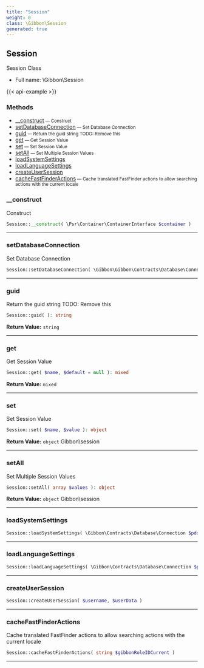 ```yaml
---
title: "Session"
weight: 0
class: \Gibbon\Session
generated: true
---
```


## Session 

Session Class



* Full name: \Gibbon\Session

{{< api-example >}} 



### Methods

- [__construct](#__construct)<small> — Construct</small>
- [setDatabaseConnection](#setdatabaseconnection)<small> — Set Database Connection</small>
- [guid](#guid)<small> — Return the guid string
TODO: Remove this</small>
- [get](#get)<small> — Get Session Value</small>
- [set](#set)<small> — Set Session Value</small>
- [setAll](#setall)<small> — Set Multiple Session Values</small>
- [loadSystemSettings](#loadsystemsettings)
- [loadLanguageSettings](#loadlanguagesettings)
- [createUserSession](#createusersession)
- [cacheFastFinderActions](#cachefastfinderactions)<small> — Cache translated FastFinder actions to allow searching actions with the current locale</small>




### __construct

Construct

```php
Session::__construct( \Psr\Container\ContainerInterface $container )
```









---

### setDatabaseConnection

Set Database Connection

```php
Session::setDatabaseConnection( \Gibbon\Gibbon\Contracts\Database\Connection $pdo )
```









---

### guid

Return the guid string
TODO: Remove this

```php
Session::guid( ): string
```






**Return Value:**
`string`  



---

### get

Get Session Value

```php
Session::get( $name, $default = null ): mixed
```






**Return Value:**
`mixed`  



---

### set

Set Session Value

```php
Session::set( $name, $value ): object
```






**Return Value:**
`object`  Gibbon\session



---

### setAll

Set Multiple Session Values

```php
Session::setAll( array $values ): object
```






**Return Value:**
`object`  Gibbon\session



---

### loadSystemSettings



```php
Session::loadSystemSettings( \Gibbon\Contracts\Database\Connection $pdo )
```









---

### loadLanguageSettings



```php
Session::loadLanguageSettings( \Gibbon\Contracts\Database\Connection $pdo )
```









---

### createUserSession



```php
Session::createUserSession( $username, $userData )
```









---

### cacheFastFinderActions

Cache translated FastFinder actions to allow searching actions with the current locale

```php
Session::cacheFastFinderActions( string $gibbonRoleIDCurrent )
```









---

